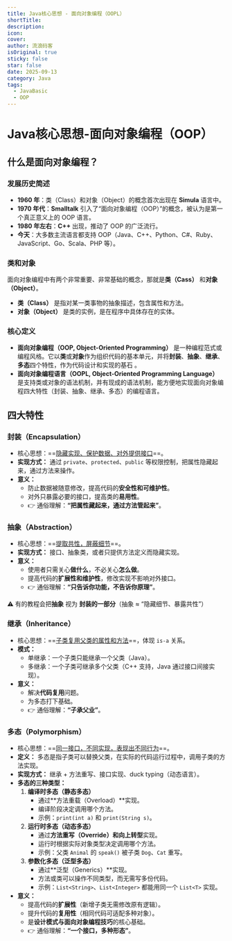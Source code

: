```yaml
---
title: Java核心思想 - 面向对象编程（OOPL）
shortTitle:
description:
icon:
cover:
author: 流浪码客
isOriginal: true
sticky: false
star: false
date: 2025-09-13
category: Java
tags:
  - JavaBasic
  - OOP
---
```

# Java核心思想-面向对象编程（OOP）
## 什么是面向对象编程？
### 发展历史简述
- **1960 年**：类（Class）和对象（Object）的概念首次出现在 **Simula** 语言中。
- **1970 年代**：**Smalltalk** 引入了“面向对象编程（OOP）”的概念，被认为是第一个真正意义上的 OOP 语言。
- **1980 年左右**：**C++** 出现，推动了 OOP 的广泛流行。
- **今天**：大多数主流语言都支持 OOP（Java、C++、Python、C#、Ruby、JavaScript、Go、Scala、PHP 等）。
### 类和对象
面向对象编程中有两个非常重要、非常基础的概念，那就是**类（Cass）** 和**对象（Object）**。
* **类（Class）** 是指对某一类事物的抽象描述，包含属性和方法。
* **对象（Object）** 是类的实例，是在程序中具体存在的实体。
### 核心定义
* **面向对象编程（OOP, Object-Oriented Programming）** 是一种编程范式或编程风格。它以**类**或**对象**作为组织代码的基本单元，并将**封装**、**抽象**、**继承**、**多态**四个特性，作为代码设计和实现的基石 。
* **面向对象编程语言（OOPL, Object-Oriented Programming Language）** 是支持类或对象的语法机制，并有现成的语法机制，能方便地实现面向对象编程四大特性（封装、抽象、继承、多态）的编程语言。
## 四大特性
### 封装（Encapsulation）
-  核心思想：==<u>隐藏实现、保护数据、对外提供接口</u>==。
- **实现方式：** 通过 `private`、`protected`、`public` 等权限控制，把属性隐藏起来，通过方法来操作。
- **意义：**
	- 防止数据被随意修改，提高代码的**安全性和可维护性**。
	- 对外只暴露必要的接口，提高类的**易用性**。  
	- 👉 通俗理解：**“把属性藏起来，通过方法管起来”**。
### 抽象（Abstraction）
- 核心思想：==<u>提取共性，屏蔽细节</u>==。
- **实现方式：** 接口、抽象类，或者只提供方法定义而隐藏实现。
- **意义：**
	- 使用者只需关心**做什么**，不必关心**怎么做**。
	- 提高代码的**扩展性和维护性**，修改实现不影响对外接口。
	- 👉 通俗理解：**“只告诉你功能，不告诉你原理”**。

⚠️ 有的教程会把**抽象** 视为 **封装的一部分**（抽象 ≈ “隐藏细节、暴露共性”）
### 继承（Inheritance）
- 核心思想：==<u>子类复用父类的属性和方法</u>==，体现 `is-a` 关系。
- **模式：**
	- 单继承：一个子类只能继承一个父类（Java）。
	- 多继承：一个子类可继承多个父类（C++ 支持，Java 通过接口间接实现）。
-  **意义：**
	- 解决**代码复用**问题。
	- 为多态打下基础。
	- 👉 通俗理解：**“子承父业”**。
### 多态（Polymorphism）
- 核心思想：==<u>同一接口，不同实现，表现出不同行为</u>==。
- **定义：** 多态是指子类可以替换父类，在实际的代码运行过程中，调用子类的方法实现。
- **实现方式：** 继承 + 方法重写、接口实现、duck typing（动态语言）。
- **多态的三种类型：**
	1. **编译时多态（静态多态）**
	    - 通过**方法重载（Overload）**实现。
	    - 编译阶段决定调用哪个方法。
	    - 示例：`print(int a)` 和 `print(String s)`。
	2. **运行时多态（动态多态）**
	    - 通过**方法重写（Override）**和**向上转型**实现。
	    - 运行时根据实际对象类型决定调用哪个方法。
	    - 示例：父类 `Animal` 的 `speak()` 被子类 `Dog`、`Cat` 重写。
	3. **参数化多态（泛型多态）**
	    - 通过**泛型（Generics）**实现。
	    - 方法或类可以操作不同类型，而无需写多份代码。
	    - 示例：`List<String>`、`List<Integer>` 都能用同一个 `List<T>` 实现。
- **意义：**
	- 提高代码的**扩展性**（新增子类无需修改原有逻辑）。
	- 提升代码的**复用性**（相同代码可适配多种对象）。
	- 是**设计模式与面向对象编程技巧**的核心基础。
	- 👉 通俗理解：**“一个接口，多种形态”**。